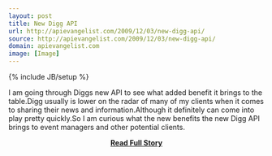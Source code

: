 ```yaml
---
layout: post
title: New Digg API
url: http://apievangelist.com/2009/12/03/new-digg-api/
source: http://apievangelist.com/2009/12/03/new-digg-api/
domain: apievangelist.com
image: [Image]
---
```

{% include JB/setup %}<p>I am going through Diggs new API to see what added benefit it brings to the table.Digg usually is lower on the radar of many of my clients when it comes to sharing their news and information.Although it definitely can come into play pretty quickly.So I am curious what the new benefits the new Digg API brings to event managers and other potential clients.</p>
<center><p><a href="http://apievangelist.com/2009/12/03/new-digg-api/" style='padding:25px; font-sze:18px; font-weight: bold;'>Read Full Story</a></p></center>

